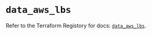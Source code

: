 # `data_aws_lbs`

Refer to the Terraform Registory for docs: [`data_aws_lbs`](https://registry.terraform.io/providers/hashicorp/aws/5.7.0/docs/data-sources/lbs).
